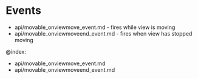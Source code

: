Events
=======================

- api/movable_onviewmove_event.md - fires while view is moving
- api/movable_onviewmoveend_event.md - fires when view has stopped moving

@index:
- api/movable_onviewmove_event.md
- api/movable_onviewmoveend_event.md